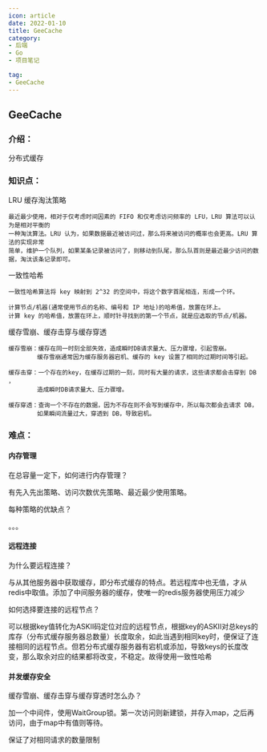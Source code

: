 ```yaml
---
icon: article
date: 2022-01-10
title: GeeCache
category:
- 后端
- Go
- 项目笔记

tag:
- GeeCache
---
```


## GeeCache 



### 介绍：

分布式缓存



### 知识点：

LRU 缓存淘汰策略

```
最近最少使用，相对于仅考虑时间因素的 FIFO 和仅考虑访问频率的 LFU，LRU 算法可以认为是相对平衡的
一种淘汰算法。LRU 认为，如果数据最近被访问过，那么将来被访问的概率也会更高。LRU 算法的实现非常
简单，维护一个队列，如果某条记录被访问了，则移动到队尾，那么队首则是最近最少访问的数据，淘汰该条记录即可。
```



一致性哈希

```
一致性哈希算法将 key 映射到 2^32 的空间中，将这个数字首尾相连，形成一个环。

计算节点/机器(通常使用节点的名称、编号和 IP 地址)的哈希值，放置在环上。
计算 key 的哈希值，放置在环上，顺时针寻找到的第一个节点，就是应选取的节点/机器。
```



缓存雪崩、缓存击穿与缓存穿透

```
缓存雪崩：缓存在同一时刻全部失效，造成瞬时DB请求量大、压力骤增，引起雪崩。
		缓存雪崩通常因为缓存服务器宕机、缓存的 key 设置了相同的过期时间等引起。

缓存击穿：一个存在的key，在缓存过期的一刻，同时有大量的请求，这些请求都会击穿到 DB ，
		造成瞬时DB请求量大、压力骤增。

缓存穿透：查询一个不存在的数据，因为不存在则不会写到缓存中，所以每次都会去请求 DB，
		如果瞬间流量过大，穿透到 DB，导致宕机。
```



### 难点：

#### 内存管理

在总容量一定下，如何进行内存管理？

有先入先出策略、访问次数优先策略、最近最少使用策略。

每种策略的优缺点？

。。。



#### 远程连接

为什么要远程连接？

与从其他服务器中获取缓存，即分布式缓存的特点。若远程库中也无值，才从redis中取值。添加了中间服务器的缓存，使唯一的redis服务器使用压力减少



如何选择要连接的远程节点？

可以根据key值转化为ASKII码定位对应的远程节点，根据key的ASKII对总keys的库存（分布式缓存服务器总数量）长度取余，如此当遇到相同key时，便保证了连接相同的远程节点。但若分布式缓存服务器有宕机或添加，导致keys的长度改变，那么取余对应的结果都将改变，不稳定。故得使用一致性哈希



#### 并发缓存安全

缓存雪崩、缓存击穿与缓存穿透时怎么办？

加一个中间件，使用WaitGroup锁。第一次访问则新建锁，并存入map，之后再访问，由于map中有值则等待。

保证了对相同请求的数量限制